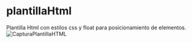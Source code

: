 # plantillaHtml
Plantilla Html con estilos css y float para posicionamiento de elementos.
![CapturaPlantillaHTML](https://user-images.githubusercontent.com/85776557/123483578-2a9a6580-d5c4-11eb-9dc1-efc3da11d989.PNG)
